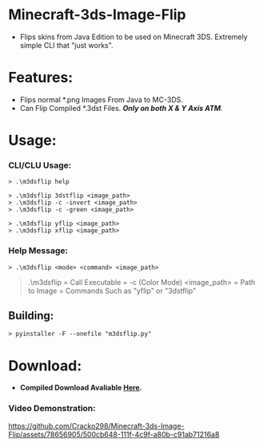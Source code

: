 # Minecraft-3ds-Image-Flip
- Flips skins from Java Edition to be used on Minecraft 3DS. Extremely simple CLI that "just works".

# Features:
- Flips normal *.png Images From Java to MC-3DS.
- Can Flip Compiled *.3dst Files. ***Only on both X & Y Axis ATM***.

# Usage:
### CLI/CLU Usage:
```
> .\m3dsflip help

> .\m3dsflip 3dstflip <image_path>
> .\m3dsflip -c -invert <image_path>
> .\m3dsflip -c -green <image_path>

> .\m3dsflip yflip <image_path>
> .\m3dsflip xflip <image_path>
```
### Help Message:
```
> .\m3dsflip <mode> <command> <image_path>
```
> .\m3dsflip     =  Call Executable
> <mode>         =  -c (Color Mode)
> <image_path>   =  Path to Image
> <command>      =  Commands Such as "yflip" or "3dstflip"

## Building:
```
> pyinstaller -F --onefile "m3dsflip.py"
```

# Download:
- **Compiled Download Avaliable [Here](https://github.com/Cracko298/Minecraft-3ds-Image-Flip/releases/download/v0.2.0/m3dsflip.exe).**

### Video Demonstration:
<embed>https://github.com/Cracko298/Minecraft-3ds-Image-Flip/assets/78656905/500cb648-111f-4c9f-a80b-c91ab71216a8</embed>
